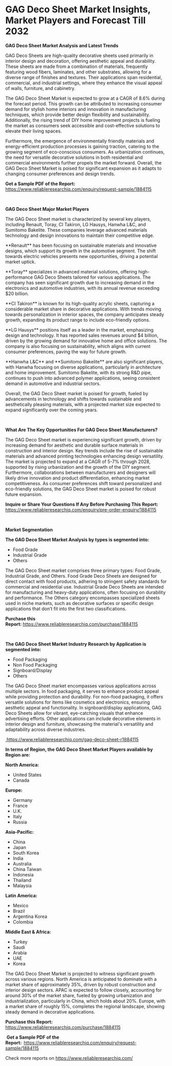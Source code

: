 <p><h1>GAG Deco Sheet Market Insights, Market Players and Forecast Till 2032</h1></p><p><strong>GAG Deco Sheet Market Analysis and Latest Trends</strong></p>
<p><p>GAG Deco Sheets are high-quality decorative sheets used primarily in interior design and decoration, offering aesthetic appeal and durability. These sheets are made from a combination of materials, frequently featuring wood fibers, laminates, and other substrates, allowing for a diverse range of finishes and textures. Their applications span residential, commercial, and industrial settings, where they enhance the visual appeal of walls, furniture, and cabinetry.</p><p>The GAG Deco Sheet Market is expected to grow at a CAGR of 8.6% during the forecast period. This growth can be attributed to increasing consumer demand for stylish home interiors and innovation in manufacturing techniques, which provide better design flexibility and sustainability. Additionally, the rising trend of DIY home improvement projects is fueling the market as consumers seek accessible and cost-effective solutions to elevate their living spaces. </p><p>Furthermore, the emergence of environmentally friendly materials and energy-efficient production processes is gaining traction, catering to the growing segment of eco-conscious consumers. As urbanization continues, the need for versatile decorative solutions in both residential and commercial environments further propels the market forward. Overall, the GAG Deco Sheet Market is poised for significant expansion as it adapts to changing consumer preferences and design trends.</p></p>
<p><strong>Get a Sample PDF of the Report:&nbsp;</strong> <a href="https://www.reliableresearchiq.com/enquiry/request-sample/1884115?utm_campaign=2171&utm_medium=2&utm_source=Github&utm_content=ia&utm_term=04022025&utm_id=gag-deco-sheet">https://www.reliableresearchiq.com/enquiry/request-sample/1884115</a></p>
<p>&nbsp;</p>
<p><strong>GAG Deco Sheet Major Market Players</strong></p>
<p><p>The GAG Deco Sheet market is characterized by several key players, including Renault, Toray, CI Takiron, LG Hausys, Hanwha L&C, and Sumitomo Bakelite. These companies leverage advanced materials technology and design innovations to maintain their competitive edge.</p><p>**Renault** has been focusing on sustainable materials and innovative designs, which support its growth in the automotive segment. The shift towards electric vehicles presents new opportunities, driving a potential market uptick.</p><p>**Toray** specializes in advanced material solutions, offering high-performance GAG Deco Sheets tailored for various applications. The company has seen significant growth due to increasing demand in the electronics and automotive industries, with its annual revenue exceeding $20 billion.</p><p>**CI Takiron** is known for its high-quality acrylic sheets, capturing a considerable market share in decorative applications. With trends moving towards personalization in interior spaces, the company anticipates steady growth, expanding its product range to include eco-friendly options.</p><p>**LG Hausys** positions itself as a leader in the market, emphasizing design and technology. It has reported sales revenues around $4 billion, driven by the growing demand for innovative home and office solutions. The company is also focusing on sustainability, which aligns with current consumer preferences, paving the way for future growth.</p><p>**Hanwha L&C** and **Sumitomo Bakelite** are also significant players, with Hanwha focusing on diverse applications, particularly in architecture and home improvement. Sumitomo Bakelite, with its strong R&D pipe, continues to push into advanced polymer applications, seeing consistent demand in automotive and industrial sectors.</p><p>Overall, the GAG Deco Sheet market is poised for growth, fueled by advancements in technology and shifts towards sustainable and aesthetically pleasing materials, with a projected market size expected to expand significantly over the coming years.</p></p>
<p>&nbsp;</p>
<p><strong>What Are The Key Opportunities For GAG Deco Sheet Manufacturers?</strong></p>
<p><p>The GAG Deco Sheet market is experiencing significant growth, driven by increasing demand for aesthetic and durable surface materials in construction and interior design. Key trends include the rise of sustainable materials and advanced printing technologies enhancing design versatility. The market is projected to expand at a CAGR of 5-7% through 2028, supported by rising urbanization and the growth of the DIY segment. Furthermore, collaborations between manufacturers and designers will likely drive innovation and product differentiation, enhancing market competitiveness. As consumer preferences shift toward personalized and eco-friendly solutions, the GAG Deco Sheet market is poised for robust future expansion.</p></p>
<p><strong>Inquire or Share Your Questions If Any Before Purchasing This Report:</strong> <a href="https://www.reliableresearchiq.com/enquiry/pre-order-enquiry/1884115?utm_campaign=2171&utm_medium=2&utm_source=Github&utm_content=ia&utm_term=04022025&utm_id=gag-deco-sheet">https://www.reliableresearchiq.com/enquiry/pre-order-enquiry/1884115</a></p>
<p>&nbsp;</p>
<p><strong>Market Segmentation</strong></p>
<p><strong>The GAG Deco Sheet Market Analysis by types is segmented into:</strong></p>
<p><ul><li>Food Grade</li><li>Industrial Grade</li><li>Others</li></ul></p>
<p><p>The GAG Deco Sheet market comprises three primary types: Food Grade, Industrial Grade, and Others. Food Grade Deco Sheets are designed for direct contact with food products, adhering to stringent safety standards for commercial and residential use. Industrial Grade Deco Sheets are intended for manufacturing and heavy-duty applications, often focusing on durability and performance. The Others category encompasses specialized sheets used in niche markets, such as decorative surfaces or specific design applications that don’t fit into the first two classifications.</p></p>
<p><strong>Purchase this Report:&nbsp;</strong><a href="https://www.reliableresearchiq.com/purchase/1884115?utm_campaign=2171&utm_medium=2&utm_source=Github&utm_content=ia&utm_term=04022025&utm_id=gag-deco-sheet">https://www.reliableresearchiq.com/purchase/1884115</a></p>
<p>&nbsp;</p>
<p><strong>The GAG Deco Sheet Market Industry Research by Application is segmented into:</strong></p>
<p><ul><li>Food Packaging</li><li>Non Food Packaging</li><li>Signboard/Display</li><li>Others</li></ul></p>
<p><p>The GAG Deco Sheet market encompasses various applications across multiple sectors. In food packaging, it serves to enhance product appeal while providing protection and durability. For non-food packaging, it offers versatile solutions for items like cosmetics and electronics, ensuring aesthetic appeal and functionality. In signboard/display applications, GAG Deco Sheets allow for vibrant, eye-catching visuals that enhance advertising efforts. Other applications can include decorative elements in interior design and furniture, showcasing the material's versatility and adaptability across diverse industries.</p></p>
<p><a href="https://www.reliableresearchiq.com/gag-deco-sheet-r1884115?utm_campaign=2171&utm_medium=2&utm_source=Github&utm_content=ia&utm_term=04022025&utm_id=gag-deco-sheet">&nbsp;https://www.reliableresearchiq.com/gag-deco-sheet-r1884115</a></p>
<p><strong>In terms of Region, the GAG Deco Sheet Market Players available by Region are:</strong></p>
<p>
    <p> <strong> North America: </strong>
        <ul>
            <li>United States</li>
            <li>Canada</li>
        </ul>
        </p> 
    <p> <strong> Europe: </strong>
        <ul>
            <li>Germany</li>
            <li>France</li>
            <li>U.K.</li>
            <li>Italy</li>
            <li>Russia</li>
        </ul>
        </p> 
    <p> <strong> Asia-Pacific: </strong>
        <ul>
            <li>China</li>
            <li>Japan</li>
            <li>South Korea</li>
            <li>India</li>
            <li>Australia</li>
            <li>China Taiwan</li>
            <li>Indonesia</li>
            <li>Thailand</li>
            <li>Malaysia</li>
        </ul>
        </p> 
    <p> <strong> Latin America: </strong>
        <ul>
            <li>Mexico</li>
            <li>Brazil</li>
            <li>Argentina Korea</li>
            <li>Colombia</li>
        </ul>
        </p> 
    <p> <strong> Middle East & Africa: </strong>
        <ul>
            <li>Turkey</li>
            <li>Saudi</li>
            <li>Arabia</li>
            <li>UAE</li>
            <li>Korea</li>
        </ul>
    </p>
    </p>
<p><p>The GAG Deco Sheet Market is projected to witness significant growth across various regions. North America is anticipated to dominate with a market share of approximately 35%, driven by robust construction and interior design sectors. APAC is expected to follow closely, accounting for around 30% of the market share, fueled by growing urbanization and industrialization, particularly in China, which holds about 20%. Europe, with a market share of roughly 15%, completes the regional landscape, showing steady demand in decorative applications.</p></p>
<p><strong>Purchase this Report: </strong><a href="https://www.reliableresearchiq.com/purchase/1884115?utm_campaign=2171&utm_medium=2&utm_source=Github&utm_content=ia&utm_term=04022025&utm_id=gag-deco-sheet">https://www.reliableresearchiq.com/purchase/1884115</a></p>
<p>&nbsp;<strong>Get a Sample PDF of the Report:&nbsp;&nbsp;</strong><a href="https://www.reliableresearchiq.com/enquiry/request-sample/1884115?utm_campaign=2171&utm_medium=2&utm_source=Github&utm_content=ia&utm_term=04022025&utm_id=gag-deco-sheet">https://www.reliableresearchiq.com/enquiry/request-sample/1884115</a></p>
<p><strong></strong></p>
<p>Check more reports on <a href="https://www.reliableresearchiq.com/?utm_campaign=2171&utm_medium=2&utm_source=Github&utm_content=ia&utm_term=04022025&utm_id=gag-deco-sheet">https://www.reliableresearchiq.com/</a></p>